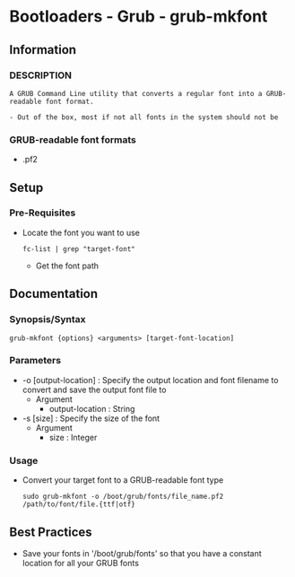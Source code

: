 # Bootloaders - Grub - grub-mkfont

## Information
### DESCRIPTION
```
A GRUB Command Line utility that converts a regular font into a GRUB-readable font format.

- Out of the box, most if not all fonts in the system should not be 
```

### GRUB-readable font formats
+ .pf2

## Setup
### Pre-Requisites 
- Locate the font you want to use
    ```console
    fc-list | grep "target-font"
    ```
    + Get the font path

## Documentation 
### Synopsis/Syntax
```console
grub-mkfont {options} <arguments> [target-font-location]
```

### Parameters
- -o [output-location] : Specify the output location and font filename to convert and save the output font file to
    - Argument
        - output-location : String
- -s [size] : Specify the size of the font
    - Argument
        - size : Integer

### Usage
- Convert your target font to a GRUB-readable font type
    ```console 
    sudo grub-mkfont -o /boot/grub/fonts/file_name.pf2 /path/to/font/file.{ttf|otf}
    ```

## Best Practices
+ Save your fonts in '/boot/grub/fonts' so that you have a constant location for all your GRUB fonts

